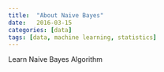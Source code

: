 ```yaml
---
title:  "About Naive Bayes"
date:   2016-03-15
categories: [data]
tags: [data, machine learning, statistics]
---
```

Learn Naive Bayes Algorithm 